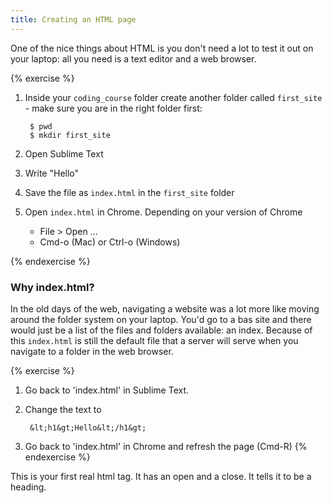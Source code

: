 ```yaml
---
title: Creating an HTML page
---
```


One of the nice things about HTML is you don't need a lot to test it out on your laptop: all you need is a text editor and a web browser.

{% exercise %}
1. Inside your `coding_course` folder create another folder called `first_site` - make sure you are in the right folder first:

        $ pwd
        $ mkdir first_site

3. Open Sublime Text
4. Write "Hello"
5. Save the file as `index.html` in the `first_site` folder
6. Open `index.html` in Chrome. Depending on your version of Chrome
    * File > Open ...
    * Cmd-o (Mac) or Ctrl-o (Windows)

{% endexercise %}

### Why index.html?

In the old days of the web, navigating a website was a lot more like moving around the folder system on your laptop. You'd go to a bas site and there would just be a list of the files and folders available: an index. Because of this `index.html` is still the default file that a server will serve when you navigate to a folder in the web browser. 

{% exercise %}
1. Go back to 'index.html' in Sublime Text.
2. Change the text to

		&lt;h1&gt;Hello&lt;/h1&gt;

3. Go back to 'index.html' in Chrome and refresh the page (Cmd-R)
{% endexercise %}

This is your first real html tag. It has an open and a close. It tells it to be a heading.
